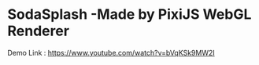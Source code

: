# SodaSplash -Made by PixiJS WebGL Renderer 

Demo Link : https://www.youtube.com/watch?v=bVqKSk9MW2I
